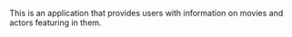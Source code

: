 This is an application that provides users with information on movies and actors featuring in them.
